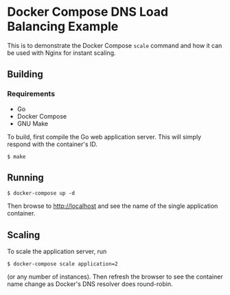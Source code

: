 # Docker Compose DNS Load Balancing Example
This is to demonstrate the Docker Compose `scale` command and how it can be
used with Nginx for instant scaling.

## Building
### Requirements
* Go
* Docker Compose
* GNU Make

To build, first compile the Go web application server.  This will simply
respond with the container's ID.

```
$ make
```

## Running
```
$ docker-compose up -d
```
Then browse to [http://localhost](http://localhost) and see the name of the single application
container.

## Scaling
To scale the application server, run
```
$ docker-compose scale application=2
```
(or any number of instances).  Then refresh the browser to see the container
name change as Docker's DNS resolver does round-robin.
